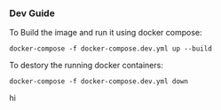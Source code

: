 ### Dev Guide

To Build the image and run it using docker compose:
```
docker-compose -f docker-compose.dev.yml up --build

```

To destory the running docker containers:
```
docker-compose -f docker-compose.dev.yml down
```

hi
